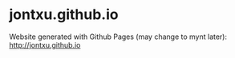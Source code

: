 jontxu.github.io
================

Website generated with Github Pages (may change to mynt later): http://jontxu.github.io
